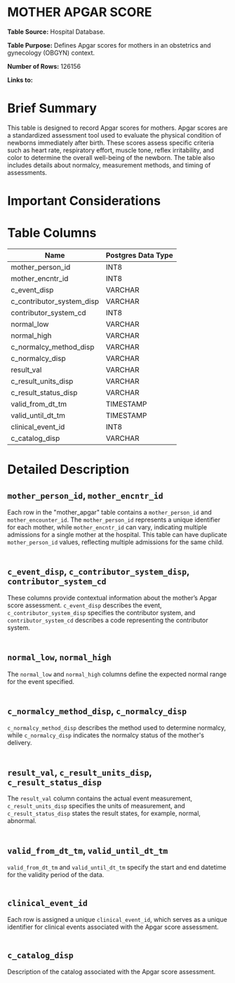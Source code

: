 <h1><b>MOTHER APGAR SCORE</h1></b>

**Table Source:** Hospital Database.

**Table Purpose:** Defines Apgar scores for mothers in an obstetrics and gynecology (OBGYN) context.

**Number of Rows:** 126156

**Links to:**
<!-- * PATIENTS on `SUBJECT_ID` -->

# Brief Summary

This table is designed to record Apgar scores for mothers. Apgar scores are a standardized assessment tool used to evaluate the physical condition of newborns immediately after birth. These scores assess specific criteria such as heart rate, respiratory effort, muscle tone, reflex irritability, and color to determine the overall well-being of the newborn. The table also includes details about normalcy, measurement methods, and timing of assessments.

# Important Considerations
<!-- 
* The data is sourced from the admission, discharge, and transfer database from the hospital (often referred to as 'ADT' data).
* Organ donor accounts are sometimes created for patients who died in the hospital. These are distinct hospital admissions with very short, sometimes negative lengths of stay. Furthermore, their `DEATHTIME` is frequently the same as the earlier patient admission's `DEATHTIME`.
* All text data, except for that in the `INSURANCE` column, is stored in upper case. -->

# Table Columns

Name | Postgres Data Type
---- | -----------------
mother\_person\_id | INT8
mother\_encntr\_id | INT8
c\_event\_disp | VARCHAR
c\_contributor\_system\_disp | VARCHAR
contributor\_system\_cd | INT8
normal\_low | VARCHAR
normal\_high | VARCHAR
c\_normalcy\_method\_disp | VARCHAR
c\_normalcy\_disp | VARCHAR
result\_val | VARCHAR
c\_result\_units\_disp | VARCHAR
c\_result\_status\_disp | VARCHAR
valid\_from\_dt\_tm | TIMESTAMP
valid\_until\_dt\_tm | TIMESTAMP
clinical\_event\_id | INT8
c\_catalog\_disp | VARCHAR

# Detailed Description

## `mother_person_id`, `mother_encntr_id`
Each row in the "mother_apgar" table contains a `mother_person_id` and `mother_encounter_id`. The `mother_person_id` represents a unique identifier for each mother, while `mother_encntr_id` can vary, indicating multiple admissions for a single mother at the hospital. This table can have duplicate `mother_person_id` values, reflecting multiple admissions for the same child.
<br></br>

## `c_event_disp`, `c_contributor_system_disp`, `contributor_system_cd`
These columns provide contextual information about the mother’s Apgar score assessment. `c_event_disp` describes the event, `c_contributor_system_disp` specifies the contributor system, and `contributor_system_cd` describes a code representing the contributor system.
<br></br>

## `normal_low`, `normal_high`
The `normal_low` and `normal_high` columns define the expected normal range for the event specified.
<br></br>

## `c_normalcy_method_disp`, `c_normalcy_disp`
`c_normalcy_method_disp` describes the method used to determine normalcy, while `c_normalcy_disp` indicates the normalcy status of the mother's delivery.
<br></br>

## `result_val`, `c_result_units_disp`, `c_result_status_disp`
The `result_val` column contains the actual event measurement, `c_result_units_disp` specifies the units of measurement, and `c_result_status_disp` states the result states, for example, normal, abnormal.
<br></br>

## `valid_from_dt_tm`, `valid_until_dt_tm`
`valid_from_dt_tm` and `valid_until_dt_tm` specify the start and end datetime for the validity period of the data.
<br></br>

## `clinical_event_id`
Each row is assigned a unique `clinical_event_id`, which serves as a unique identifier for clinical events associated with the Apgar score assessment.
<br></br>

## `c_catalog_disp`
Description of the catalog associated with the Apgar score assessment.

